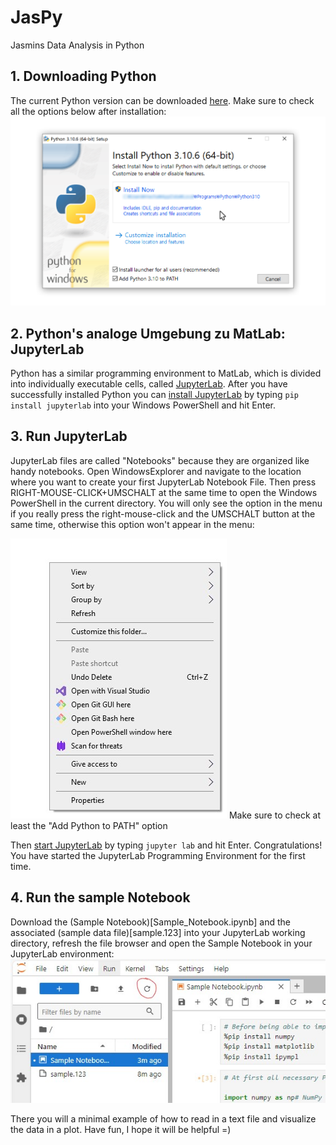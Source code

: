 # JasPy
Jasmins Data Analysis in Python

## 1. Downloading Python
The current Python version can be downloaded [here](https://www.python.org/downloads/).
Make sure to check all the options below after installation:
![Make sure to check at least the "Add Python to PATH" option](/docs/images/Python_Install_3-306051a90888db4c7292964617b7ff75.png)

## 2. Python's analoge Umgebung zu MatLab: JupyterLab
Python has a similar programming environment to MatLab, which is divided into individually executable cells, called [JupyterLab](https://jupyterlab.readthedocs.io/en/latest/#).
After you have successfully installed Python you can [install JupyterLab](https://jupyterlab.readthedocs.io/en/latest/getting_started/installation.html#pip) by typing `pip install jupyterlab` into your Windows PowerShell and hit Enter.

## 3. Run JupyterLab
JupyterLab files are called "Notebooks" because they are organized like handy notebooks.
Open WindowsExplorer and navigate to the location where you want to create your first JupyterLab Notebook File. Then press RIGHT-MOUSE-CLICK+UMSCHALT at the same time to open the Windows PowerShell in the current directory. You will only see the option in the menu if you really press the right-mouse-click and the UMSCHALT button at the same time, otherwise this option won't appear in the menu:

![Make sure to check at least the "Add Python to PATH" option](/docs/images/Screenshot_2025-01-06_151554.jpg)
Make sure to check at least the "Add Python to PATH" option

Then [start JupyterLab](https://jupyterlab.readthedocs.io/en/latest/getting_started/starting.html) by typing `jupyter lab` and hit Enter.
Congratulations! You have started the JupyterLab Programming Environment for the first time.

## 4. Run the sample Notebook
Download the (Sample Notebook)[Sample_Notebook.ipynb] and the associated (sample data file)[sample.123] into your JupyterLab working directory, refresh the file browser and open the Sample Notebook in your JupyterLab environment:
![Refresh the file browser after copying the files to your JupyterLab working directory](/docs/images/Screenshot_2025-01-06_160153.jpg)

There you will a minimal example of how to read in a text file and visualize the data in a plot.
Have fun, I hope it will be helpful =)
